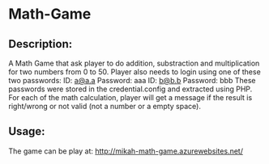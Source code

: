# Math-Game
## Description:
A Math Game that ask player to do addition, substraction and multiplication for two numbers from 0 to 50. Player also needs to login using one of these two passwords:
ID: a@a.a
Password: aaa
ID: b@b.b
Password: bbb
These passwords were stored in the credential.config and extracted using PHP. For each of the math calculation, player will get a message if the result is right/wrong or not valid (not a number or a empty space).


## Usage:
The game can be play at: http://mikah-math-game.azurewebsites.net/
